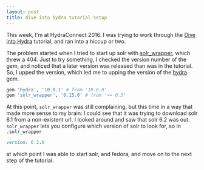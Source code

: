 ```yaml
---
layout: post
title: dive into hydra tutorial setup
---
```


This week, I'm at HydraConnect 2016. I was trying to work through the [Dive into Hydra](https://github.com/projecthydra/hydra/wiki/Dive-into-Hydra) tutorial, and ran into a hiccup or two.

The problem started when I tried to start up solr with [solr_wrapper](https://github.com/cbeer/solr_wrapper), which threw a 404. Just to try something, I checked the version number of the gem, and noticed that a later version was released than was in the tutorial. So, I upped the version, which led me to upping the version of the [hydra](https://github.com/projecthydra/hydra) gem.

``` ruby
gem 'hydra', '10.0.1' # from '10.0.0'
gem 'solr_wrapper', '0.15.0' # from '>= 0.3'
```

At this point, `solr_wrapper` was still complaining, but this time in a way that made more sense to my brain: I could see that it was trying to download solr 6.1 from a non-existent url. I looked around and saw that solr 6.2 was out. `solr_wrapper` lets you configure which version of solr to look for, so in `.solr_wrapper`

``` ruby
version: 6.2.0
```
at which point I was able to start solr, and fedora, and move on to the next step of the tutorial.
